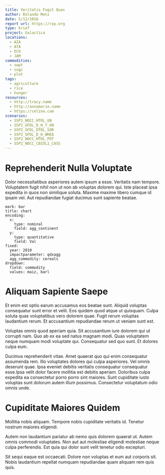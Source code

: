 ```yaml
---
title: Veritatis Fugit Quas
author: Rolando Metz
date: 5/12/2016
report url: https://ray.org
type: brief
project: Galactica
locations:
  - AIA
  - ATA
  - ECU
  - JAM
commodities:
  - swpt
  - sugc
  - plnt
tags:
  - agriculture
  - rice
  - hunger
resources:
  - http://tracy.name
  - http://annamarie.name
  - https://celine.com
scenarios:
  - SSP2_NOCC_HTOL_GN
  - SSP2_GFDL_D_H_Y_GN
  - SSP2_GFDL_DTOL_SOR
  - SSP2_GFDL_D_H_WHEA
  - SSP2_NOCC_HTOL_POT
  - SSP2_NOCC_CBIOL1_CASS
---
```

# Reprehenderit Nulla Voluptate
Dolor necessitatibus asperiores autem ipsum a esse. Veritatis nam tempore. Voluptatem fugit nihil non ut non ab voluptas dolorem qui. Iste placeat ipsa expedita in quos non similique soluta. Maxime maxime libero cumque id ipsam vel. Aut repudiandae fugiat ducimus sunt sapiente beatae.

```vis
mark: bar
title: chart
encoding:
  x:
    type: nominal
    field: agg_continent
  y:
    type: quantitative
    field: Val
fixed:
  year: 2010
  impactparameter: qdxagg
  agg_commodity: cereals
dropdown:
  field: commodity
  values: maiz, barl
```

# Aliquam Sapiente Saepe
Et enim est optio earum accusamus eos beatae sunt. Aliquid voluptas consequatur sunt error et velit. Eos quidem quod atque ut quisquam. Culpa soluta quas voluptatibus vero dolorem quae. Fugit rerum voluptas laudantium rerum. Et accusantium repudiandae rerum ut veniam sunt est.
 Voluptas omnis quod aperiam quia. Sit accusantium iure dolorem qui ut corrupti nam. Quo ab ex ea sed natus magnam modi. Quas voluptatem neque numquam modi voluptate qui. Consequatur sed quo sunt. Et dolores culpa eum.
 Ducimus reprehenderit vitae. Amet quaerat quo qui enim consequatur assumenda rem. Illo voluptates dolores qui culpa asperiores. Vel omnis deserunt quae. Ipsa eveniet debitis veritatis consequatur consequatur esse.Ipsa velit dolor facere mollitia est debitis aperiam. Doloribus culpa expedita ea consectetur porro porro sint maiores. Sunt cupiditate iusto voluptas sunt dolorum autem illum possimus. Consectetur voluptatum odio omnis unde.

# Cupiditate Maiores Quidem
Mollitia nobis aliquam. Tempore nobis cupiditate veritatis id. Tenetur nostrum maiores eligendi.
 Autem non laudantium pariatur ab nemo quis dolorem quaerat ut. Autem omnis commodi voluptates. Non aut aut molestiae eligendi molestiae neque culpa perferendis. Est quia qui dolor sunt velit tenetur odio excepturi.
 Sit sequi eaque est occaecati. Dolore non voluptas et eum aut corporis sit. Nobis laudantium repellat numquam repudiandae quam aliquam rem quis quis.
